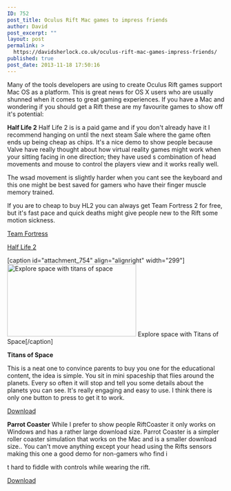 ```yaml
---
ID: 752
post_title: Oculus Rift Mac games to impress friends
author: David
post_excerpt: ""
layout: post
permalink: >
  https://davidsherlock.co.uk/oculus-rift-mac-games-impress-friends/
published: true
post_date: 2013-11-18 17:50:16
---
```

Many of the tools developers are using to create Oculus Rift games support Mac OS as a platform. This is great news for OS X users who are usually shunned when it comes to great gaming experiences. If you have a Mac and wondering if you should get a Rift these are my favourite games to show off it's potential:

<strong>Half Life 2</strong>
Half Life 2 is is a paid game and if you don't already have it I recommend hanging on until the next steam Sale where the game often ends up being cheap as chips. It's a nice demo to show people because Valve have really thought about how virtual reality games might work when your sitting facing in one direction; they have used s combination of head movements and mouse to control the players view and it works really well.

The wsad movement is slightly harder when you cant see the keyboard and this one might be best saved for gamers who have their finger muscle memory trained.

If you are to cheap to buy HL2 you can always get Team Fortress 2 for free, but it's fast pace and quick deaths might give people new to the Rift some motion sickness.

<a href="http://www.teamfortress.com/">
Team Fortress</a>

<a href="http://store.steampowered.com/app/220/">Half Life 2</a>

[caption id="attachment_754" align="alignright" width="299"]<img class="size-full wp-image-754 " alt="Explore space with titans of space" src="http://davidsherlock.co.uk/wp-content/uploads/2013/11/images.jpg" width="299" height="168" /> Explore space with Titans of Space[/caption]

<strong>Titans of Space</strong>

This is a neat one to convince parents to buy you one for the educational content, the idea is simple. You sit in mini spaceship that flies around the planets. Every so often it will stop and tell you some details about the planets you can see. It's really engaging and easy to use. I think there is only one button to press to get it to work.

<a href="http://www.riftenabled.com/admin/app/208">Download</a>

<strong>Parrot Coaster</strong>
While I prefer to show people RiftCoaster it only works on Windows and has a rather large download size. Parrot Coaster is a simpler roller coaster simulation that works on the Mac and is a smaller download size.. You can't move anything except your head using the Rifts sensors making this one a good demo for non-gamers who find i

t hard to fiddle with controls while wearing the rift.

<a href="http://www.riftenabled.com/admin/app/177">Download</a>